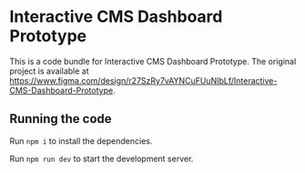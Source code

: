 
  # Interactive CMS Dashboard Prototype

  This is a code bundle for Interactive CMS Dashboard Prototype. The original project is available at https://www.figma.com/design/r27SzRy7vAYNCuFUuNIbLf/Interactive-CMS-Dashboard-Prototype.

  ## Running the code

  Run `npm i` to install the dependencies.

  Run `npm run dev` to start the development server.
  